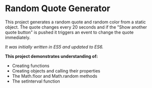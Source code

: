 # Random Quote Generator
 
This project generates a random quote and random color from a static object. The quote changes every 20 seconds and if the "Show another quote button" is pushed it triggers an event to change the quote immediately. 

<em>It was initially written in ES5 and updated to ES6.</em>

<strong>This project demonstrates understanding of:</strong>
<ul>
 <li>Creating functions</li>
 <li>Creating objects and calling their properties</li>
 <li>The Math.floor and Math.random methods</li>
 <li>The setInterval function</li>
 
 

